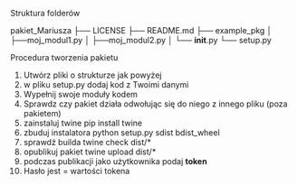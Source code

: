 ﻿Struktura folderów 

pakiet_Mariusza
├── LICENSE
├── README.md
├── example_pkg
│	├──moj_modul1.py
│	├──moj_modul2.py
│   └── __init__.py
└── setup.py

Procedura tworzenia pakietu
1. Utwórz pliki o strukturze jak powyżej
2. w pliku setup.py dodaj kod z Twoimi danymi
3. Wypełnij swoje moduły kodem
4. Sprawdz czy pakiet działa odwołując się do niego z innego pliku (poza pakietem)
5. zainstaluj twine     pip install twine
6. zbuduj instalatora   python setup.py sdist bdist_wheel
7. sprawdź builda       twine check dist/*
8. opublikuj pakiet     twine upload dist/*
9. podczas publikacji jako użytkownika podaj __token__
10. Hasło jest = wartości tokena